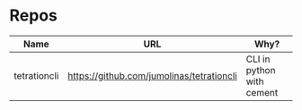 # Repos

| Name            | URL                                              | Why?                           |
|-----------------|--------------------------------------------------|--------------------------------|
|tetrationcli     | https://github.com/jumolinas/tetrationcli        | CLI in python with cement      |
